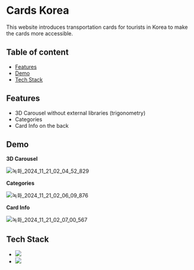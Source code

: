 ﻿# Cards Korea

This website introduces transportation cards for tourists in Korea to make the cards more accessible.

## Table of content

- [Features](#features)
- [Demo](#demo)
- [Tech Stack](#tech-stack)

## Features

- 3D Carousel without external libraries (trigonometry)
- Categories
- Card Info on the back

## Demo

**3D Carousel**

![녹화_2024_11_21_02_04_52_829](https://github.com/user-attachments/assets/30445ef7-855e-4593-a247-099866611876)

**Categories**

![녹화_2024_11_21_02_06_09_876](https://github.com/user-attachments/assets/8a57ae4b-85f0-4dab-adcb-32c3ec3894b7)

**Card Info**

![녹화_2024_11_21_02_07_00_567](https://github.com/user-attachments/assets/632ce2db-05f5-4352-aedd-3c21da29da0b)

## Tech Stack

- <img src="https://img.shields.io/badge/Next.js-%23000000?style=plastic&logo=nextdotjs">
- <img src="https://img.shields.io/badge/Tailwind-%23000000?style=plastic&logo=tailwindcss">
